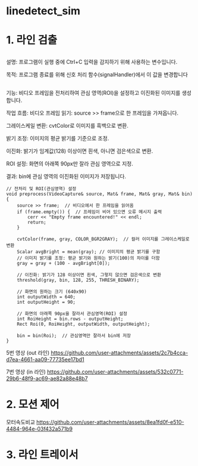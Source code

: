 # linedetect_sim

# 1. 라인 검출
##
설명: 프로그램이 실행 중에 Ctrl+C 입력을 감지하기 위해 사용하는 변수입니다.

목적: 프로그램 종료를 위해 신호 처리 함수(signalHandler)에서 이 값을 변경합니다
##
##
기능: 비디오 프레임을 전처리하여 관심 영역(ROI)을 설정하고 이진화된 이미지를 생성합니다.

작업 흐름: 비디오 프레임 읽기: source >> frame으로 한 프레임을 가져옵니다.

그레이스케일 변환: cvtColor로 이미지를 흑백으로 변환.

밝기 조정: 이미지의 평균 밝기를 기준으로 조정.

이진화: 밝기가 임계값(128) 이상이면 흰색, 아니면 검은색으로 변환.

ROI 설정: 화면의 아래쪽 90px만 잘라 관심 영역으로 지정.

결과: bin에 관심 영역의 이진화된 이미지가 저장됩니다.

```
// 전처리 및 ROI(관심영역) 설정
void preprocess(VideoCapture& source, Mat& frame, Mat& gray, Mat& bin) {
    source >> frame;  // 비디오에서 한 프레임을 읽어옴
    if (frame.empty()) {  // 프레임이 비어 있으면 오류 메시지 출력
        cerr << "Empty frame encountered!" << endl;
        return;
    }

    cvtColor(frame, gray, COLOR_BGR2GRAY);  // 컬러 이미지를 그레이스케일로 변환
    Scalar avgBright = mean(gray); // 이미지의 평균 밝기를 구함
    // 이미지 밝기를 조정: 평균 밝기와 원하는 밝기(100)의 차이를 더함
    gray = gray + (100 - avgBright[0]);

    // 이진화: 밝기가 128 이상이면 흰색, 그렇지 않으면 검은색으로 변환
    threshold(gray, bin, 128, 255, THRESH_BINARY);

    // 화면의 원하는 크기 (640x90)
    int outputWidth = 640;
    int outputHeight = 90;

    // 화면의 아래쪽 90px을 잘라서 관심영역(ROI) 설정
    int RoiHeight = bin.rows - outputHeight;
    Rect Roi(0, RoiHeight, outputWidth, outputHeight);

    bin = bin(Roi);  // 관심영역만 잘라서 bin에 저장
}
```


5번 영상 (out 라인)
https://github.com/user-attachments/assets/2c7b4cca-d7ea-4661-aa09-77735ee17bd1

7번 영상 (in 라인)
https://github.com/user-attachments/assets/532c0771-29b6-48f9-ac69-ae82a88e48b7

# 2. 모션 제어

모터속도비교
https://github.com/user-attachments/assets/8ea1fd0f-e510-4484-964e-03f432a571b9

# 3. 라인 트레이서
   
